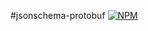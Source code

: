 #jsonschema-protobuf
[![NPM](https://nodei.co/npm/jsonschema-protobuf.png)](https://nodei.co/npm/jsonschema-protobuf/)
